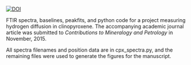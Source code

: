 [![DOI](https://zenodo.org/badge/18718/EFerriss/HydrogenCpx.svg)](https://zenodo.org/badge/latestdoi/18718/EFerriss/HydrogenCpx)

FTIR spectra, baselines, peakfits, and python code for a project measuring hydrogen diffusion in clinopyroxene. The accompanying academic journal article was submitted to *Contributions to Mineralogy and Petrology* in November, 2015.

All spectra filenames and position data are in cpx_spectra.py, and the remaining files were used to generate the figures for the manuscript.

